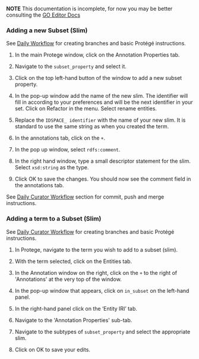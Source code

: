 **NOTE** This documentation is incomplete, for now you may be better consulting the [GO Editor Docs](http://wiki.geneontology.org/index.php/Ontology_Editing_Guide)

### Adding a new Subset (Slim)

See [Daily Workflow](daily-curator-workflow.md) for creating branches and basic Protégé instructions. 

1.	In the main Protege window, click on the Annotation Properties tab.

2.	Navigate to the ```subset_property``` and select it.

3.	Click on the top left-hand button of the window to add a new subset property.

4.	In the pop-up window add the name of the new slim. The identifier will fill in according to your preferences and will be the next identifier in your set. Click on Refactor in the menu. Select rename entities.

5.	Replace the ```IDSPACE_ identifier``` with the name of your new slim. It is standard to use the same string as when you created the term.

6.	In the annotations tab, click on the ```+```. 

7.	In the pop up window, select ```rdfs:comment```.

8.	In the right hand window, type a small descriptor statement for the slim. Select ```xsd:string``` as the type.

9.	Click OK to save the changes. You should now see the comment field in the annotations tab.

See [Daily Curator Workflow](daily-curator-workflow.md) section for commit, push and merge instructions. 

### Adding a term to a Subset (Slim)

See [Daily Curator Workflow](daily-curator-workflow.md) for creating branches and basic Protégé instructions. 

1. In Protege, navigate to the term you wish to add to a subset (slim).

2.	With the term selected, click on the Entities tab.

3.	In the Annotation window on the right, click on the ```+``` to the right of 'Annotations' at the very top of the window.

4.	In the pop-up window that appears, click on ```in_subset``` on the left-hand panel. 

5.	In the right-hand panel click on the ‘Entity IRI’ tab. 

6. Navigate to the 'Annotation Properties' sub-tab.

7.	Navigate to the subtypes of ```subset_property``` and select the appropriate slim.

8.	Click on OK to save your edits.
